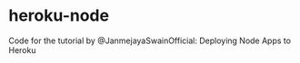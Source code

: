 heroku-node
===========

Code for the tutorial by @JanmejayaSwainOfficial: Deploying Node Apps to Heroku

